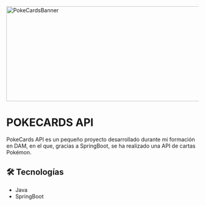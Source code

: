 <img width="1000" height="250" alt="PokeCardsBanner" src="https://github.com/user-attachments/assets/1d75238d-8633-4a8a-9e70-3d4cb94b8452" />

# POKECARDS API

PokeCards API es un pequeño proyecto desarrollado durante mi formación en DAM, en el que, gracias a SpringBoot, se ha realizado una API de cartas Pokémon.

## 🛠️ Tecnologías

- Java
- SpringBoot
